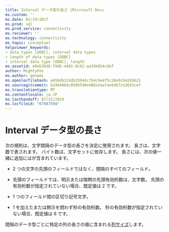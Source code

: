 ```yaml
---
title: Interval データ型の長さ |Microsoft Docs
ms.custom: ''
ms.date: 01/19/2017
ms.prod: sql
ms.prod_service: connectivity
ms.reviewer: ''
ms.technology: connectivity
ms.topic: conceptual
helpviewer_keywords:
- data types [ODBC], interval data types
- length of data types [ODBC]
- interval data type [ODBC], length
ms.assetid: e9eb38d8-f9db-4401-8c62-aa394054cbbf
author: MightyPen
ms.author: genemi
ms.openlocfilehash: a456db12ddb2594dc7b4c9e4f5c26e9cb4245621
ms.sourcegitcommit: b2464064c0566590e486a3aafae6d67ce2645cef
ms.translationtype: MT
ms.contentlocale: ja-JP
ms.lasthandoff: 07/15/2019
ms.locfileid: "67947594"
---
```

# <a name="interval-data-type-length"></a>Interval データ型の長さ
次の規則は、文字間隔のデータ型の長さを決定に使用されます。 長さは、文字数で表されます。 バイト数は、文字セットに依存します。 長さには、次の値一緒に追加にはが含まれています。  
  
-   2 つの文字の先頭のフィールドではなく、間隔のすべてのフィールド。  
  
-   先頭のフィールドでは、明示または暗黙の先頭有効桁数は、文字数。 先頭の有効桁数が指定されていない場合、既定値は 2 です。  
  
-   1 つのフィールド間の区切り記号文字。  
  
-   1 を加えたまたは黙示を問わず秒の有効桁数。 秒の有効桁数が指定されていない場合、既定値は 6 です。  
  
 間隔のデータ型ごとに特定の列の長さの値に含まれる[列サイズ](../../../odbc/reference/appendixes/column-size.md)します。

